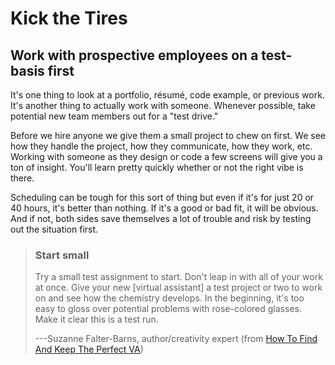 Kick the Tires
==============

Work with prospective employees on a test-basis first
-----------------------------------------------------

It\'s one thing to look at a portfolio, résumé, code example, or
previous work. It\'s another thing to actually work with someone.
Whenever possible, take potential new team members out for a \"test
drive.\"

Before we hire anyone we give them a small project to chew on first. We
see how they handle the project, how they communicate, how they work,
etc. Working with someone as they design or code a few screens will give
you a ton of insight. You\'ll learn pretty quickly whether or not the
right vibe is there.

Scheduling can be tough for this sort of thing but even if it\'s for
just 20 or 40 hours, it\'s better than nothing. If it\'s a good or bad
fit, it will be obvious. And if not, both sides save themselves a lot of
trouble and risk by testing out the situation first.

> ### Start small
> 
> Try a small test assignment to start. Don\'t leap in with all of your
> work at once. Give your new \[virtual assistant\] a test project or two
> to work on and see how the chemistry develops. In the beginning, it\'s
> too easy to gloss over potential problems with rose-colored glasses.
> Make it clear this is a test run.
> 
> ---Suzanne Falter-Barns, author/creativity expert (from [How To Find And Keep The Perfect VA](http://www.promotionworld.com/promotion/articles/findperfectva.html))
